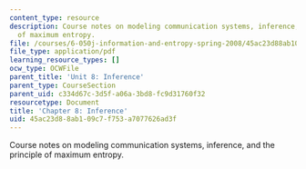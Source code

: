 ```yaml
---
content_type: resource
description: Course notes on modeling communication systems, inference, and the principle
  of maximum entropy.
file: /courses/6-050j-information-and-entropy-spring-2008/45ac23d88ab109c7f753a7077626ad3f_MIT6_050JS08_chapter8.pdf
file_type: application/pdf
learning_resource_types: []
ocw_type: OCWFile
parent_title: 'Unit 8: Inference'
parent_type: CourseSection
parent_uid: c334d67c-3d5f-a06a-3bd8-fc9d31760f32
resourcetype: Document
title: 'Chapter 8: Inference'
uid: 45ac23d8-8ab1-09c7-f753-a7077626ad3f
---
```

Course notes on modeling communication systems, inference, and the principle of maximum entropy.

